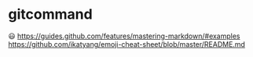 # gitcommand
:smiley:
https://guides.github.com/features/mastering-markdown/#examples
https://github.com/ikatyang/emoji-cheat-sheet/blob/master/README.md

